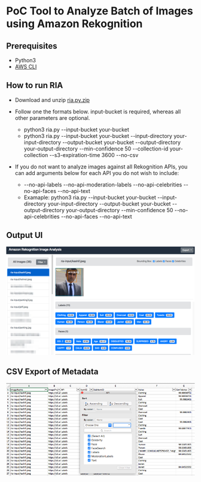# PoC Tool to Analyze Batch of Images using Amazon Rekognition

## Prerequisites
- Python3
- [AWS CLI](https://docs.aws.amazon.com/cli/latest/userguide/installing.html)

## How to run RIA

- Download and unzip [ria.py.zip](./code/ria.py.zip)

- Follow one the formats below. input-bucket is required, whereas all other parameters are optional.
    - python3 ria.py --input-bucket your-bucket
    - python3 ria.py --input-bucket your-bucket --input-directory your-input-directory --output-bucket your-bucket --output-directory your-output-directory --min-confidence 50 --collection-id your-collection --s3-expiration-time 3600 --no-csv
- If you do not want to analyze images against all Rekognition APIs, you can add arguments below for each API you do not wish to include:
    - --no-api-labels --no-api-moderation-labels --no-api-celebrities --no-api-faces --no-api-text
    - Examaple: python3 ria.py --input-bucket your-bucket --input-directory your-input-directory --output-bucket your-bucket --output-directory your-output-directory --min-confidence 50 --no-api-celebrities --no-api-faces --no-api-text

## Output UI
![](assets/ria-html.png)

## CSV Export of Metadata
![](assets/ria-csv.png)
